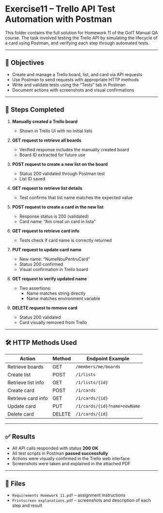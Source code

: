 # Exercise11 – Trello API Test Automation with Postman

This folder contains the full solution for Homework 11 of the GoIT Manual QA course. The task involved testing the Trello API by simulating the lifecycle of a card using Postman, and verifying each step through automated tests.

---

## 🎯 Objectives

- Create and manage a Trello board, list, and card via API requests
- Use Postman to send requests with appropriate HTTP methods
- Write and validate tests using the “Tests” tab in Postman
- Document actions with screenshots and visual confirmations

---

## 🔁 Steps Completed

1. **Manually created a Trello board**
   - Shown in Trello UI with no initial lists

2. **GET request to retrieve all boards**
   - Verified response includes the manually created board
   - Board ID extracted for future use

3. **POST request to create a new list on the board**
   - Status 200 validated through Postman test
   - List ID saved

4. **GET request to retrieve list details**
   - Test confirms that list name matches the expected value

5. **POST request to create a card in the new list**
   - Response status is 200 (validated)
   - Card name: “Am creat un card in lista”

6. **GET request to retrieve card info**
   - Tests check if card name is correctly returned

7. **PUT request to update card name**
   - New name: “NumeNouPentruCard”
   - Status 200 confirmed
   - Visual confirmation in Trello board

8. **GET request to verify updated name**
   - Two assertions:
     - Name matches string directly
     - Name matches environment variable

9. **DELETE request to remove card**
   - Status 200 validated
   - Card visually removed from Trello

---

## 🛠️ HTTP Methods Used

| Action              | Method  | Endpoint Example                                 |
|---------------------|---------|--------------------------------------------------|
| Retrieve boards     | GET     | `/members/me/boards`                            |
| Create list         | POST    | `/1/lists`                                      |
| Retrieve list info  | GET     | `/1/lists/{id}`                                 |
| Create card         | POST    | `/1/cards`                                      |
| Retrieve card info  | GET     | `/1/cards/{id}`                                 |
| Update card         | PUT     | `/1/cards/{id}?name=newName`                   |
| Delete card         | DELETE  | `/1/cards/{id}`                                 |

---

## ✅ Results

- All API calls responded with status **200 OK**
- All test scripts in Postman **passed successfully**
- Actions were visually confirmed in the Trello web interface
- Screenshots were taken and explained in the attached PDF

---

## 📂 Files

- `Requirements Homework 11.pdf` – assignment instructions
- `Printscreen explanations.pdf` – screenshots and description of each step and result

